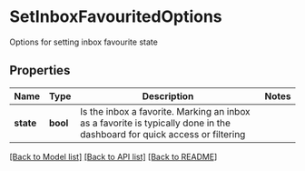 # SetInboxFavouritedOptions

Options for setting inbox favourite state
## Properties
Name | Type | Description | Notes
------------ | ------------- | ------------- | -------------
**state** | **bool** | Is the inbox a favorite. Marking an inbox as a favorite is typically done in the dashboard for quick access or filtering | 

[[Back to Model list]](../README#documentation-for-models) [[Back to API list]](../README#documentation-for-api-endpoints) [[Back to README]](../README)


